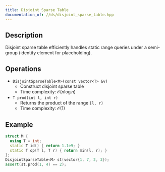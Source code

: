 ```yaml
---
title: Disjoint Sparse Table
documentation_of: //ds/disjoint_sparse_table.hpp
---
```


## Description
Disjoint sparse table efficiently handles static range queries under a semi-group
(identity element for placeholding).

## Operations
- `DisjointSparseTable<M>(const vector<T> &v)`
  + Construct disjoint sparse table
  + Time complexity: $\mathcal O(n \log n)$
- `T prod(int l, int r)`
  + Returns the product of the range `[l, r)`
  + Time complexity: $\mathcal O(1)$

## Example
```cpp
struct M {
  using T = int;
  static T id() { return 1.1e9; }
  static T op(T l, T r) { return min(l, r); }
};
DisjointSparseTable<M> st(vector{1, 7, 2, 3});
assert(st.prod(1, 4) == 2);
```

